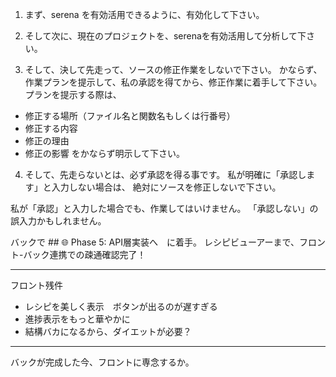 1. まず、serena を有効活用できるように、有効化して下さい。

2. そして次に、現在のプロジェクトを、serenaを有効活用して分析して下さい。

3. そして、決して先走って、ソースの修正作業をしないで下さい。
かならず、作業プランを提示して、私の承認を得てから、修正作業に着手して下さい。
プランを提示する際は、
- 修正する場所（ファイル名と関数名もしくは行番号）
- 修正する内容
- 修正の理由
- 修正の影響
をかならず明示して下さい。

4. そして、先走らないとは、必ず承認を得る事です。
私が明確に「承認します」と入力しない場合は、
絶対にソースを修正しないで下さい。

私が「承認」と入力した場合でも、作業してはいけません。
「承認しない」の誤入力かもしれません。

バックで ## 🌐 Phase 5: API層実装へ　に着手。
レシピビューアーまで、フロント-バック連携での疎通確認完了！

---
フロント残件
- レシピを美しく表示　ボタンが出るのが遅すぎる
- 進捗表示をもっと華やかに
- 結構バカになるから、ダイエットが必要？

---
バックが完成した今、フロントに専念するか。